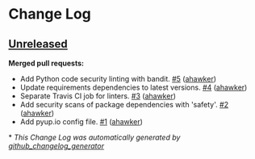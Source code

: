 # Change Log

## [Unreleased](https://github.com/adbpy/wire-protocol/tree/HEAD)

**Merged pull requests:**

- Add Python code security linting with bandit. [\#5](https://github.com/adbpy/wire-protocol/pull/5) ([ahawker](https://github.com/ahawker))
- Update requirements dependencies to latest versions. [\#4](https://github.com/adbpy/wire-protocol/pull/4) ([ahawker](https://github.com/ahawker))
- Separate Travis CI job for linters. [\#3](https://github.com/adbpy/wire-protocol/pull/3) ([ahawker](https://github.com/ahawker))
- Add security scans of package dependencies with 'safety'. [\#2](https://github.com/adbpy/wire-protocol/pull/2) ([ahawker](https://github.com/ahawker))
- Add pyup.io config file. [\#1](https://github.com/adbpy/wire-protocol/pull/1) ([ahawker](https://github.com/ahawker))



\* *This Change Log was automatically generated by [github_changelog_generator](https://github.com/skywinder/Github-Changelog-Generator)*